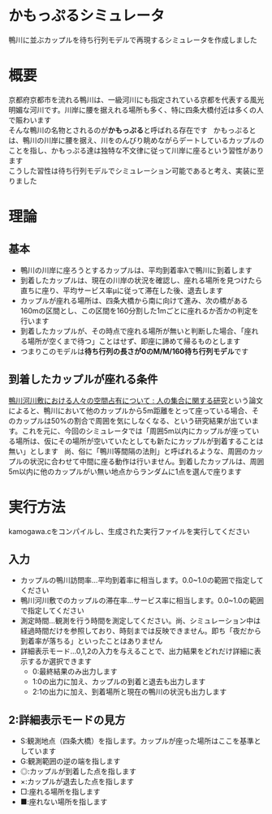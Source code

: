 # かもっぷるシミュレータ
鴨川に並ぶカップルを待ち行列モデルで再現するシミュレータを作成しました

# 概要
京都府京都市を流れる鴨川は、一級河川にも指定されている京都を代表する風光明媚な河川です。川岸に腰を据えれる場所も多く、特に四条大橋付近は多くの人で賑わいます  
そんな鴨川の名物とされるのが**かもっぷる**と呼ばれる存在です  
かもっぷるとは、鴨川の川岸に腰を据え、川をのんびり眺めながらデートしているカップルのことを指し、かもっぷる達は独特な不文律に従って川岸に座るという習性があります  
こうした習性は待ち行列モデルでシミュレーション可能であると考え、実装に至りました  

# 理論
## 基本
- 鴨川の川岸に座ろうとするカップルは、平均到着率λで鴨川に到着します  
- 到着したカップルは、現在の川岸の状況を確認し、座れる場所を見つけたら直ちに座り、平均サービス率μに従って滞在した後、退去します  
- カップルが座れる場所は、四条大橋から南に向けて進み、次の橋がある160mの区間とし、この区間を160分割した1mごとに座れるか否かの判定を行います  
- 到着したカップルが、その時点で座れる場所が無いと判断した場合、「座れる場所が空くまで待つ」ことはせず、即座に諦めて帰るものとします  
- つまりこのモデルは**待ち行列の長さが0のM/M/160待ち行列モデル**です

## 到着したカップルが座れる条件
[鴨川河川敷における人々の空間占有について : 人の集合に関する研究](https://ci.nii.ac.jp/naid/110007674887/)という論文によると、鴨川において他のカップルから5m距離をとって座っている場合、そのカップルは50%の割合で周囲を気にしなくなる、という研究結果が出ています。これを元に、今回のシミュレータでは「周囲5m以内にカップルが座っている場所は、仮にその場所が空いていたとしても新たにカップルが到着することは無い」とします  
尚、俗に「鴨川等間隔の法則」と呼ばれるような、周囲のカップルの状況に合わせて中間に座る動作は行いません。到着したカップルは、周囲5m以内に他のカップルがい無い地点からランダムに1点を選んで座ります  

# 実行方法
kamogawa.cをコンパイルし、生成された実行ファイルを実行してください
## 入力
- カップルの鴨川訪問率...平均到着率に相当します。0.0~1.0の範囲で指定してください   
- 鴨川河川敷でのカップルの滞在率...サービス率に相当します。0.0~1.0の範囲で指定してください  
- 測定時間...観測を行う時間を測定してください。尚、シミュレーション中は経過時間だけを参照しており、時刻までは反映できません。即ち「夜だから到着率が落ちる」といったことはありません  
- 詳細表示モード...0,1,2の入力を与えることで、出力結果をどれだけ詳細に表示するか選択できます  
    - 0:最終結果のみ出力します  
    - 1:0の出力に加え、カップルの到着と退去も出力します  
    - 2:1の出力に加え、到着場所と現在の鴨川の状況も出力します  

## 2:詳細表示モードの見方
- S:観測地点（四条大橋）を指します。カップルが座った場所はここを基準としています  
- G:観測範囲の逆の端を指します  
- ◎:カップルが到着した点を指します
- ×:カップルが退去した点を指します
- □:座れる場所を指します
- ■:座れない場所を指します

